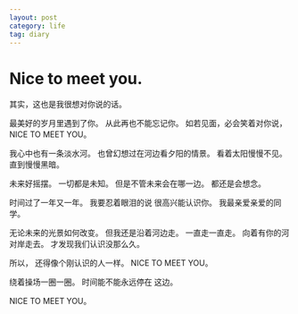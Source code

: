 ```yaml
---
layout: post
category: life
tag: diary
---
```


Nice to meet you.
===

其实，这也是我很想对你说的话。

最美好的岁月里遇到了你。
从此再也不能忘记你。
如若见面，必会笑着对你说，
NICE TO MEET YOU。

我心中也有一条淡水河。
也曾幻想过在河边看夕阳的情景。
看着太阳慢慢不见。
直到慢慢黑暗。

未来好摇摆。
一切都是未知。
但是不管未来会在哪一边。 
都还是会想念。

时间过了一年又一年。
我要忍着眼泪的说 很高兴能认识你。
我最亲爱亲爱的同学。

无论未来的光景如何改变。
但我还是沿着河边走。
一直走一直走。
向着有你的河对岸走去。
才发现我们认识没那么久。

所以，
还得像个刚认识的人一样。
NICE TO MEET YOU。

绕着操场一圈一圈。
时间能不能永远停在 这边。




NICE TO MEET YOU。
